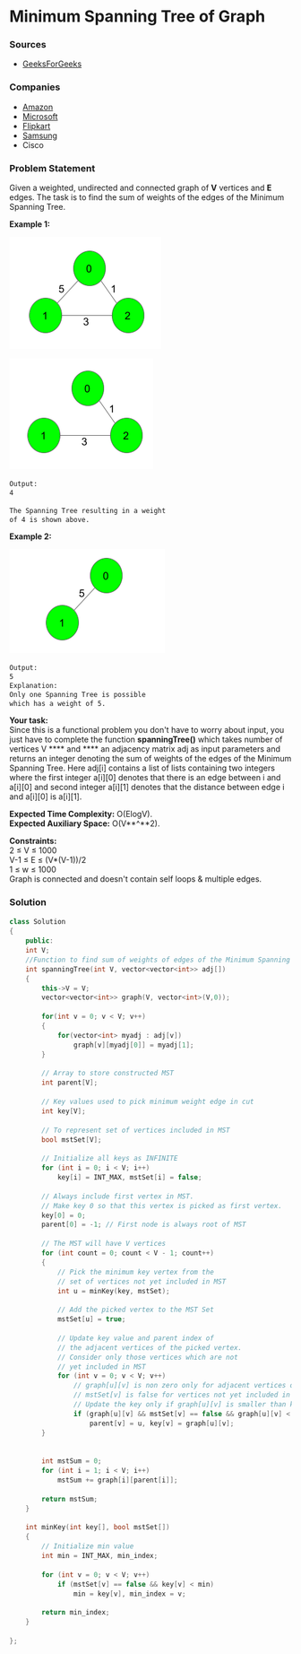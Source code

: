 # Minimum Spanning Tree of Graph

### Sources

* [GeeksForGeeks](https://practice.geeksforgeeks.org/problems/minimum-spanning-tree/1#)

### Companies

* [Amazon](../../company-based-lists/amazon.md)
* [Microsoft](../../company-based-lists/microsoft.md)
* [Flipkart](../../company-based-lists/flipkart.md)
* [Samsung](../../company-based-lists/samsung.md)
* Cisco

### Problem Statement

Given a weighted, undirected and connected graph of **V** vertices and **E** edges. The task is to find the sum of weights of the edges of the Minimum Spanning Tree.

&#x20;

**Example 1:**

****![](<../../.gitbook/assets/image (59) (1).png>)****

****![](<../../.gitbook/assets/image (60) (1).png>)****

```
Output:
4

The Spanning Tree resulting in a weight
of 4 is shown above.
```

**Example 2:**

****![](<../../.gitbook/assets/image (58) (1).png>)****

```
Output:
5
Explanation:
Only one Spanning Tree is possible
which has a weight of 5.
```

&#x20;

**Your task:**\
Since this is a functional problem you don't have to worry about input, you just have to complete the function  **spanningTree()** which takes number of vertices V **** and **** an adjacency matrix adj as input parameters and returns an integer denoting the sum of weights of the edges of the Minimum Spanning Tree. Here adj\[i] contains a list of lists containing two integers where the first integer a\[i]\[0] denotes that there is an edge between i and a\[i]\[0] and second integer a\[i]\[1] denotes that the distance between edge i and a\[i]\[0] is a\[i]\[1].

**Expected Time Complexity:** O(ElogV).\
**Expected Auxiliary Space:** O(V**^**2).\
&#x20;

**Constraints:**\
2 ≤ V ≤ 1000\
V-1 ≤ E ≤ (V\*(V-1))/2\
1 ≤ w ≤ 1000\
Graph is connected and doesn't contain self loops & multiple edges.

### Solution

```cpp
class Solution
{
	public:
	int V;
	//Function to find sum of weights of edges of the Minimum Spanning Tree.
    int spanningTree(int V, vector<vector<int>> adj[])
    {
        this->V = V;
        vector<vector<int>> graph(V, vector<int>(V,0));
        
        for(int v = 0; v < V; v++)
        {
            for(vector<int> myadj : adj[v])
                graph[v][myadj[0]] = myadj[1];
        }
        
        // Array to store constructed MST
        int parent[V];
     
        // Key values used to pick minimum weight edge in cut
        int key[V];
     
        // To represent set of vertices included in MST
        bool mstSet[V];
 
        // Initialize all keys as INFINITE
        for (int i = 0; i < V; i++)
            key[i] = INT_MAX, mstSet[i] = false;
 
        // Always include first vertex in MST.
        // Make key 0 so that this vertex is picked as first vertex.
        key[0] = 0;
        parent[0] = -1; // First node is always root of MST
 
        // The MST will have V vertices
        for (int count = 0; count < V - 1; count++)
        {
            // Pick the minimum key vertex from the
            // set of vertices not yet included in MST
            int u = minKey(key, mstSet);
 
            // Add the picked vertex to the MST Set
            mstSet[u] = true;
 
            // Update key value and parent index of
            // the adjacent vertices of the picked vertex.
            // Consider only those vertices which are not
            // yet included in MST
            for (int v = 0; v < V; v++)
                // graph[u][v] is non zero only for adjacent vertices of m
                // mstSet[v] is false for vertices not yet included in MST
                // Update the key only if graph[u][v] is smaller than key[v]
                if (graph[u][v] && mstSet[v] == false && graph[u][v] < key[v])
                    parent[v] = u, key[v] = graph[u][v];
        }
 
 
        int mstSum = 0;
        for (int i = 1; i < V; i++)
            mstSum += graph[i][parent[i]];
        
        return mstSum;
    }
    
    int minKey(int key[], bool mstSet[])
    {   
        // Initialize min value
        int min = INT_MAX, min_index;
 
        for (int v = 0; v < V; v++)
            if (mstSet[v] == false && key[v] < min)
                min = key[v], min_index = v;
 
        return min_index;
    }
    
};
```
